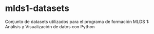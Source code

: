 # mlds1-datasets
Conjunto de datasets utilizados para el programa de formación MLDS 1: Análisis y Visualización de datos con Python